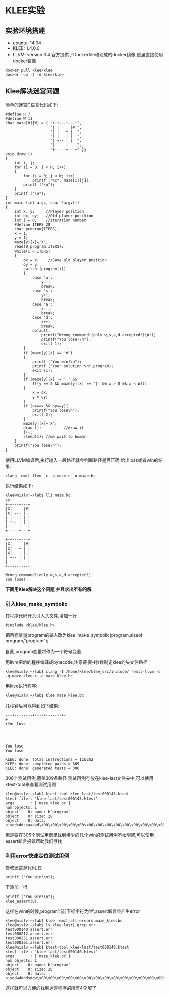 # KLEE实验

## 实验环境搭建

- ubuntu: 14.04
- KLEE: 1.4.0.0
- LLVM: version 3.4
  官方提供了Dockerfile和现成的docker镜像,这里直接使用docker镜像

```
docker pull klee/klee
docker run -t -d klee/klee
```

## Klee解决迷宫问题

简单的迷宫C语言代码如下:

```
#define H 7
#define W 11
char maze[H][W] = { "+-+---+---+",
                    "| |     |#|",
                    "| | --+ | |",
                    "| |   | | |",
                    "| +-- | | |",
                    "|     |   |",
                    "+-----+---+" };
void draw ()
{
	int i, j;
	for (i = 0; i < H; i++)
	{
		for (j = 0; j < W; j++)
			printf ("%c", maze[i][j]);
		printf ("\n");
	}
	printf ("\n");
}
int main (int argc, char *argv[])
{
    int x, y;     //Player position
    int ox, oy;   //Old player position
    int i = 0;    //Iteration number
    #define ITERS 28
    char program[ITERS];
    x = 1;
    y = 1;
    maze[y][x]='X';
    read(0,program,ITERS);
    while(i < ITERS)
    {
        ox = x;    //Save old player position
        oy = y;
		switch (program[i])
        {
            case 'w':
                y--;
                break;
            case 's':
                y++;
                break;
            case 'a':
                x--;
                break;
            case 'd':
                x++;
                break;
            default:
                printf("Wrong command!(only w,s,a,d accepted!)\n");
                printf("You lose!\n");
                exit(-1);
        }
   		if (maze[y][x] == '#')
        {
            printf ("You win!\n");
            printf ("Your solution \n",program);
            exit (1);
        }
 		if (maze[y][x] != ' ' &&
            !((y == 2 && maze[y][x] == '|' && x > 0 && x < W)))
		{
		    x = ox;
		    y = oy;
		}
   		if (ox==x && oy==y){
            printf("You lose\n");
            exit(-2);
        }
    	maze[y][x]='X';
        draw ();          //draw it
        i++;
        sleep(1); //me wait to human
    }
	printf("You lose\n");
}
```

使用LLVM编译后,执行输入一段路径就会判断路径是否正确,给出loss或者win的结果.

```
clang -emit-llvm -c -g maze.c -o maze.bc
```

执行结果如下:

```
klee@nislv:~/lab$ lli maze.bc 
ss
+-+---+---+
|X|     |#|
|X| --+ | |
| |   | | |
| +-- | | |
|     |   |
+-----+---+

+-+---+---+
|X|     |#|
|X| --+ | |
|X|   | | |
| +-- | | |
|     |   |
+-----+---+

Wrong command!(only w,s,a,d accepted!)
You lose!
```

**下面用Klee解决这个问题,并且求出所有的解**

### 引入klee_make_symbolic

在程序代码开头引入头文件,增加一行

```
#include <klee/klee.h>
```

把目标变量program的输入改为klee_make_symbolic(program,sizeof program,"program");

自此,program变量将作为一个符号变量.

用llvm把新的程序编译成bytecode,注意需要-I参数制定klee的头文件路径

```
klee@nislv:~/lab$ clang -I /home/klee/klee_src/include/ -emit-llvm -c -g maze_klee.c -o maze_klee.bc
```

用klee执行程序:

```
klee@nislv:~/lab$ klee maze_klee.bc
```

几秒钟后可以得到如下结果:

```
---+--------+-+--+-------+-
+
+You lose




You lose
You lose

KLEE: done: total instructions = 120262
KLEE: done: completed paths = 309
KLEE: done: generated tests = 306
```

306个测试用例,覆盖309条路径
测试用例存放在klee-last文件夹中,可以使用ktest-tool来查看测试用例

```
klee@nislv:~/lab$ ktest-tool klee-last/test000143.ktest 
ktest file : 'klee-last/test000143.ktest'
args       : ['maze_klee.bc']
num objects: 1
object    0: name: b'program'
object    0: size: 28
object    0: data: b'sddsddssaaaad\x00\x00\x00\x00\x00\x00\x00\x00\x00\x00\x00\x00\x00\x00\x00'
```

但是要在306个测试用例里找到稀少的几个win的测试用例不太明智,可以使用assert断言报错帮助我们寻找

### 利用error快速定位测试用例

修改迷宫源代码,在

```
printf ("You win!\n");
```

下添加一行

```
printf ("You win!\n");
klee_assert(0);
```

这样在win的时候,program当前下标字符为'#',assert断言会产生error

```
klee@nislv:~/lab$ klee -emit-all-errors maze_klee.bc
klee@nislv:~/lab$ ls klee-last| grep err 
test000140.assert.err
test000212.assert.err
test000251.assert.err
test000301.assert.err
klee@nislv:~/lab$ ktest-tool klee-last/test000140.ktest      
ktest file : 'klee-last/test000140.ktest'
args       : ['maze_klee.bc']
num objects: 1
object    0: name: b'program'
object    0: size: 28
object    0: data: b'sddwddddsddw\x00\x00\x00\x00\x00\x00\x00\x00\x00\x00\x00\x00\x00\x00\x00\x00'
```

这样就可以方便的找到迷宫程序的所有4个解了.